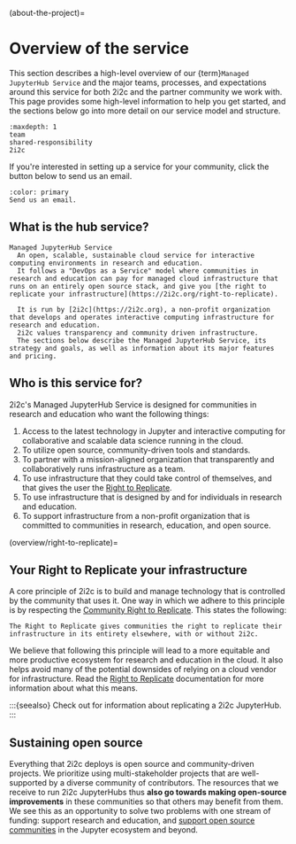 (about-the-project)=
# Overview of the service

This section describes a high-level overview of our {term}`Managed JupyterHub Service` and the major teams, processes, and expectations around this service for both 2i2c and the partner community we work with.
This page provides some high-level information to help you get started, and the sections below go into more detail on our service model and structure.

```{toctree}
:maxdepth: 1
team
shared-responsibility
2i2c
```

If you're interested in setting up a service for your community, click the button below to send us an email.

```{button-link} mailto:hello@2i2c.org
:color: primary
Send us an email.
```

## What is the hub service?

```{glossary}
Managed JupyterHub Service
  An open, scalable, sustainable cloud service for interactive computing environments in research and education.
  It follows a "DevOps as a Service" model where communities in research and education can pay for managed cloud infrastructure that runs on an entirely open source stack, and give you [the right to replicate your infrastructure](https://2i2c.org/right-to-replicate).

  It is run by [2i2c](https://2i2c.org), a non-profit organization that develops and operates interactive computing infrastructure for research and education.
  2i2c values transparency and community driven infrastructure.
  The sections below describe the Managed JupyterHub Service, its strategy and goals, as well as information about its major features and pricing.
```

## Who is this service for?

2i2c's Managed JupyterHub Service is designed for communities in research and education who want the following things:

1. Access to the latest technology in Jupyter and interactive computing for collaborative and scalable data science running in the cloud.
2. To utilize open source, community-driven tools and standards.
3. To partner with a mission-aligned organization that transparently and collaboratively runs infrastructure as a team.
4. To use infrastructure that they could take control of themselves, and that gives the user the [Right to Replicate](overview/right-to-replicate).
5. To use infrastructure that is designed by and for individuals in research and education.
6. To support infrastructure from a non-profit organization that is committed to communities in research, education, and open source.

(overview/right-to-replicate)=
## Your Right to Replicate your infrastructure

A core principle of 2i2c is to build and manage technology that is controlled by the community that uses it.
One way in which we adhere to this principle is by respecting the [Community Right to Replicate](https://2i2c.org/right-to-replicate/). This states the following:

```{epigraph}
The Right to Replicate gives communities the right to replicate their infrastructure in its entirety elsewhere, with or without 2i2c.
```

We believe that following this principle will lead to a more equitable and more productive ecosystem for research and education in the cloud. It also helps avoid many of the potential downsides of relying on a cloud vendor for infrastructure. Read the [Right to Replicate](https://2i2c.org/right-to-replicate/) documentation for more information about what this means.

:::{seealso}
Check out [](../../admin/howto/replicate.md) for information about replicating a 2i2c JupyterHub.
:::

## Sustaining open source

Everything that 2i2c deploys is open source and community-driven projects.
We prioritize using multi-stakeholder projects that are well-supported by a diverse community of contributors.
The resources that we receive to run 2i2c JupyterHubs thus **also go towards making open-source improvements** in these communities so that others may benefit from them.
We see this as an opportunity to solve two problems with one stream of funding: support research and education, and [support open source communities](https://2i2c.org/about#values) in the Jupyter ecosystem and beyond.
